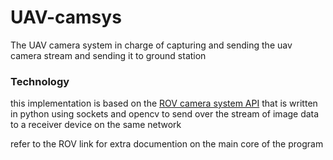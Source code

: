 # UAV-camsys
The UAV camera system in charge of capturing and sending the uav camera stream and sending it to ground station

### Technology
this implementation is based on the [ROV camera system API](https://github.com/RobEn-AAST/ROV-camsys) that is written in python using sockets and opencv to send over the stream of image data to a receiver device on the same network

refer to the ROV link for extra documention on the main core of the program
